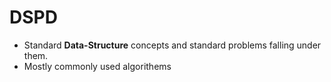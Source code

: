# DSPD
* Standard **Data-Structure** concepts and standard problems falling under them.
* Mostly commonly used algorithems
